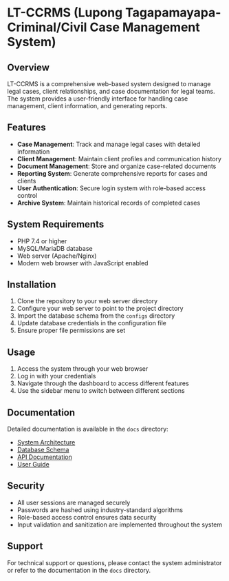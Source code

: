 # LT-CCRMS (Lupong Tagapamayapa- Criminal/Civil Case Management System)

## Overview
LT-CCRMS is a comprehensive web-based system designed to manage legal cases, client relationships, and case documentation for legal teams. The system provides a user-friendly interface for handling case management, client information, and generating reports.

## Features
- **Case Management**: Track and manage legal cases with detailed information
- **Client Management**: Maintain client profiles and communication history
- **Document Management**: Store and organize case-related documents
- **Reporting System**: Generate comprehensive reports for cases and clients
- **User Authentication**: Secure login system with role-based access control
- **Archive System**: Maintain historical records of completed cases

## System Requirements
- PHP 7.4 or higher
- MySQL/MariaDB database
- Web server (Apache/Nginx)
- Modern web browser with JavaScript enabled

## Installation
1. Clone the repository to your web server directory
2. Configure your web server to point to the project directory
3. Import the database schema from the `configs` directory
4. Update database credentials in the configuration file
5. Ensure proper file permissions are set

## Usage
1. Access the system through your web browser
2. Log in with your credentials
3. Navigate through the dashboard to access different features
4. Use the sidebar menu to switch between different sections

## Documentation
Detailed documentation is available in the `docs` directory:
- [System Architecture](docs/architecture.md)
- [Database Schema](docs/database.md)
- [API Documentation](docs/api.md)
- [User Guide](docs/user-guide.md)

## Security
- All user sessions are managed securely
- Passwords are hashed using industry-standard algorithms
- Role-based access control ensures data security
- Input validation and sanitization are implemented throughout the system

## Support
For technical support or questions, please contact the system administrator or refer to the documentation in the `docs` directory. 

